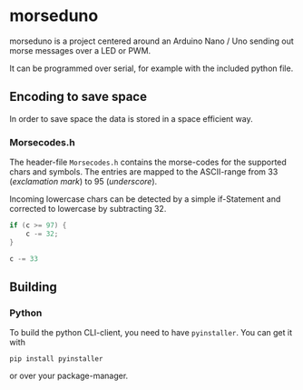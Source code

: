 # morseduno
morseduno is a project centered around an Arduino Nano / Uno sending out morse messages over a LED or PWM.

It can be programmed over serial, for example with the included python file.

## Encoding to save space
In order to save space the data is stored in a space efficient way.

### Morsecodes.h
The header-file `Morsecodes.h` contains the morse-codes for the supported chars and symbols. The entries are mapped to the ASCII-range from 33 (_exclamation mark_) to 95 (_underscore_).

Incoming lowercase chars can be detected by a simple if-Statement and corrected to lowercase by subtracting 32.
```C++
if (c >= 97) {
	c -= 32;
}

c -= 33
```

## Building
### Python
To build the python CLI-client, you need to have `pyinstaller`. You can get it with
```
pip install pyinstaller
```
or over your package-manager.


